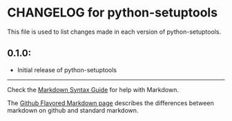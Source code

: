 # CHANGELOG for python-setuptools

This file is used to list changes made in each version of python-setuptools.

## 0.1.0:

* Initial release of python-setuptools

- - -
Check the [Markdown Syntax Guide](http://daringfireball.net/projects/markdown/syntax) for help with Markdown.

The [Github Flavored Markdown page](http://github.github.com/github-flavored-markdown/) describes the differences between markdown on github and standard markdown.
